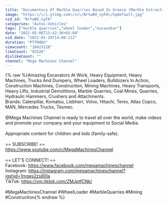```yaml
---
title: "Documentary Of Marble Quarries Based In Greece (Marble Extraction And Proccesing)"
image: "https:\/\/i.ytimg.com\/vi\/NrtwBO_nyFA\/hqdefault.jpg"
vid_id: "NrtwBO_nyFA"
categories: "Autos-Vehicles"
tags: ["marble quarries","wheel loader","excavator"]
date: "2022-05-06T13:42:36+03:00"
vid_date: "2022-01-20T14:00:11Z"
duration: "PT7M46S"
viewcount: "10423128"
likeCount: "92526"
dislikeCount: ""
channel: "Mega Machines Channel"
---
```

{% raw %}Amazing Excavators At Work, Heavy Equipment, Heavy Machines, Trucks And Dumpers, Wheel Loaders, Bulldozers In Action, Construction Machines, Construction, Mining Machines, Heavy Transports, Heavy Lifts, Industrial Demolitions, Marble Quarries, Coal Mines, Quarries, Hydraulic Hammers, Crushers and Attachments. <br />Brands: Caterpillar, Komatsu, Liebherr, Volvo, Hitachi, Terex, Atlas Copco, MAN, Mercedes Trucks, Tesmec.<br /><br />@Mega Machines Channel is ready to travel all over the world, make videos and promote your company and your equipment to Social Media. <br /><br />Appropriate content for children and kids (family-safe).<br /><br />== SUBSCRIBE! ==<br /><a rel="nofollow" target="blank" href="https://www.youtube.com/c/MegaMachinesChannel">https://www.youtube.com/c/MegaMachinesChannel</a><br /><br />== LET'S CONNECT! ==<br />Facebook: <a rel="nofollow" target="blank" href="https://www.facebook.com/megamachineschannel">https://www.facebook.com/megamachineschannel</a><br />Instagram: <a rel="nofollow" target="blank" href="https://instagram.com/megamachineschannel?igshid=1mges2zs80la">https://instagram.com/megamachineschannel?igshid=1mges2zs80la</a><br />TikTok: <a rel="nofollow" target="blank" href="https://vm.tiktok.com/ZMJptfCNk/">https://vm.tiktok.com/ZMJptfCNk/</a><br /><br />#MegaMachinesChannel #WheelLoader #MarbleQuarries #Mining #Construction{% endraw %}
